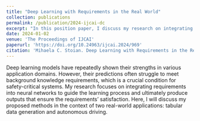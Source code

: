```yaml
---
title: "Deep Learning with Requirements in the Real World"
collection: publications
permalink: /publication/2024-ijcai-dc
excerpt: "In this position paper, I discuss my research on integrating requirements into neural networks to guide the learning process and ultimately produce outputs that ensure the requirements’ satisfaction for two real-world applications: tabular data generation and autonomous driving."
date: 2024-01-02
venue: 'The Proceedings of IJCAI'
paperurl: 'https://doi.org/10.24963/ijcai.2024/969'
citation: 'Mihaela C. Stoian. Deep Learning with Requirements in the Real World. In Proceedings of International Joint Conference on Artificial Intelligence (IJCAI), 2024, Doctoral Consortium.'
---
```


Deep learning models have repeatedly shown their strengths in various application domains. 
However, their predictions often struggle to meet background knowledge requirements, which is a crucial condition for safety-critical systems. 
My research focuses on integrating requirements into neural networks to guide the learning process and ultimately produce outputs that ensure the requirements’ satisfaction. 
Here, I will discuss my proposed methods in the context of two real-world applications: tabular data generation and autonomous driving.

[//]: # (Paper available [here]&#40;https://www.ijcai.org/proceedings/2024/969&#41;.)